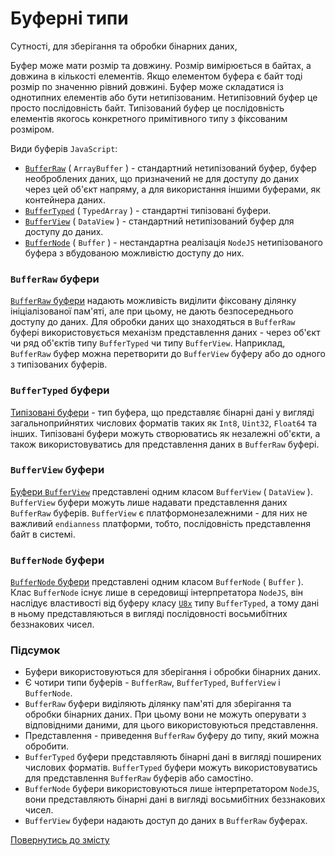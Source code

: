 # Буферні типи

Сутності, для зберігання та обробки бінарних даних,

Буфер може мати розмір та довжину. Розмір вимірюється в байтах, а довжина в кількості елементів. Якщо елементом буфера є байт тоді розмір по значенню рівний довжині. Буфер може складатися із однотипних елементів або бути нетипізованим. Нетипізовний буфер це просто послідовність байт. Типізований буфер це послідовність елементів якогось конкретного примітивного типу з фіксованим розміром.

Види буферів `JavaScript`:

- [`BufferRaw`](BufferRaw.md) ( `ArrayBuffer` ) - стандартний нетипізований буфер, буфер необроблених даних, що призначений не для доступу до даних через цей об'єкт напряму, а для використання іншими буферами, як контейнера даних.
- [`BufferTyped`](BufferTyped.md) ( `TypedArray` ) - стандартні типізовані буфери.
- [`BufferView`](BufferView.md) ( `DataView` ) - стандартний нетипізований буфер для доступу до даних.
- [`BufferNode`](BufferNode.md) ( `Buffer` ) - нестандартна реалізація `NodeJS` нетипізованого буфера з вбудованою можливістю доступу до них.

### `BufferRaw` буфери

[`BufferRaw` буфери](BufferRaw.md) надають можливість виділити фіксовану ділянку ініціалізованої пам'яті, але при цьому, не дають безпосереднього доступу до даних. Для обробки даних що знаходяться в `BufferRaw` буфері використовується механізм представлення даних - через об'єкт чи ряд об'єктів типу `BufferTyped` чи типу `BufferView`. Наприклад, `BufferRaw` буфер можна перетворити до `BufferView` буферу або до одного з типізованих буферів.

### `BufferTyped` буфери

[Типізовані буфери](BufferTyped.md) - тип буфера, що представляє бінарні дані у вигляді загальноприйнятих числових форматів таких як  `Int8`, `Uint32`, `Float64` та інших. Типізовані буфери можуть створюватись як незалежні об'єкти, а також використовуватись для представлення даних в `BufferRaw` буфері.

### `BufferView` буфери

[Буфери `BufferView`](BufferView.md) представлені одним класом `BufferView` ( `DataView` ). `BufferView` буфери можуть лише надавати представлення даних `BufferRaw` буферів. `BufferView` є платформонезалежними - для них не важливий `endianness` платформи, тобто, послідовність представлення байт в системі.

### `BufferNode` буфери

[`BufferNode` буфери](BufferNode.md) представлені одним класом `BufferNode` ( `Buffer` ). Клас `BufferNode` існує лише в середовищі інтерпретатора `NodeJS`, він наслідує властивості від буферу класу [`U8x`](https://developer.mozilla.org/en-US/docs/Web/JavaScript/Reference/Global_Objects/Uint8Array) типу `BufferTyped`, а тому дані в ньому представляються в вигляді послідовності восьмибітних беззнакових чисел.

### Підсумок

- Буфери використовуються для зберігання і обробки бінарних даних.
- Є чотири типи буферів - `BufferRaw`, `BufferTyped`, `BufferView` i `BufferNode`.
- `BufferRaw` буфери виділяють ділянку пам'яті для зберігання та обробки бінарних даних. При цьому вони не можуть оперувати з відповідними даними, для цього використовуються представлення.
- Представлення - приведення `BufferRaw` буферу до типу, який можна обробити.
- `BufferTyped` буфери представляють бінарні дані в вигляді поширених числових форматів. `BufferTyped` буфери можуть використовуватись для представлення `BufferRaw` буферів або самостіно.
- `BufferNode` буфери використовуються лише інтерпретатором `NodeJS`, вони представляють бінарні дані в вигляді восьмибітних беззнакових чисел.
- `BufferView` буфери надають доступ до даних в `BufferRaw` буферах.

[Повернутись до змісту](../README.md#Концепції)
